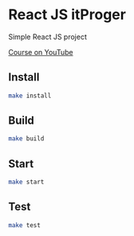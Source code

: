 # React JS itProger

Simple React JS project

[Course on YouTube](https://www.youtube.com/watch?v=tfn-59fbNMQ&list=PLDyJYA6aTY1lpbNh66kFpF62QpJyzliT2&pp=iAQB)

## Install

```bash
make install
```

## Build

```bash
make build
```

## Start

```bash
make start
```

## Test

```bash
make test
```

